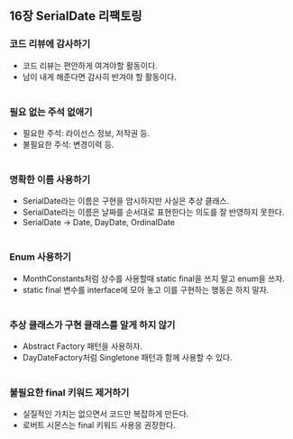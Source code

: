 ## 16장 SerialDate 리팩토링
### 코드 리뷰에 감사하기
- 코드 리뷰는 편안하게 여겨야할 활동이다.<br/>
- 남이 내게 해준다면 감사히 반겨야 할 활동이다.<br/><br/>

### 필요 없는 주석 없애기
- 필요한 주석: 라이선스 정보, 저작권 등.<br/>
- 불필요한 주석: 변경이력 등.<br/><br/>

### 명확한 이름 사용하기
- SerialDate라는 이름은 구현을 암시하지만 사실은 추상 클래스.<br/>
- SerialDate라는 이름은 날짜를 순서대로 표현한다는 의도를 잘 반영하지 못한다.<br/>
- SerialDate -> Date, DayDate, OrdinalDate<br/><br/>

### Enum 사용하기
- MonthConstants처럼 상수를 사용할때 static final을 쓰지 말고 enum을 쓰자.<br/>
- static final 변수를 interface에 모아 놓고 이를 구현하는 행동은 하지 말자.<br/><br/>

### 추상 클래스가 구현 클래스를 알게 하지 않기
- Abstract Factory 패턴을 사용하자.<br/>
- DayDateFactory처럼 Singletone 패턴과 함께 사용할 수 있다.<br/><br/>

### 불필요한 final 키워드 제거하기
- 실질적인 가치는 없으면서 코드만 복잡하게 만든다.<br/>
- 로버트 시몬스는 final 키워드 사용응 권장한다.<br/><br/>


